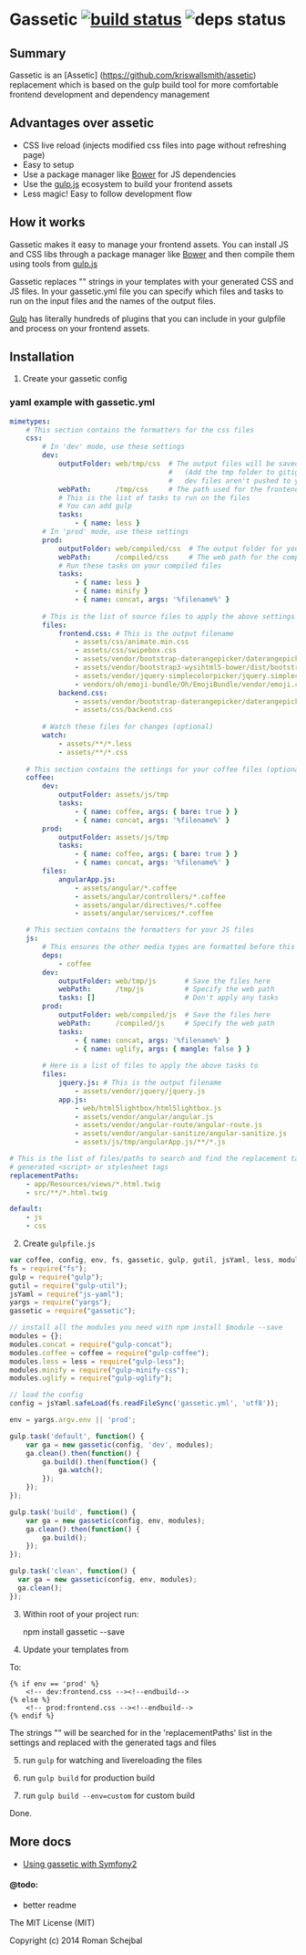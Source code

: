 # Gassetic [![build status](https://travis-ci.org/crossborne/gassetic.svg?branch=master)](https://travis-ci.org/crossborne/gassetic) ![deps status](https://david-dm.org/crossborne/gassetic.png)


## Summary
Gassetic is an [Assetic] (https://github.com/kriswallsmith/assetic) replacement which is based on the gulp build tool for more comfortable frontend development and dependency management

## Advantages over assetic
- CSS live reload (injects modified css files into page without refreshing page)
- Easy to setup
- Use a package manager like [Bower](http://bower.io/) for JS dependencies
- Use the [gulp.js](http://gulpjs.com/) ecosystem to build your frontend assets
- Less magic! Easy to follow development flow

## How it works

Gassetic makes it easy to manage your frontend assets. You can install JS and CSS libs through a package manager like [Bower](http://bower.io/) and then compile them using tools from [gulp.js](http://gulpjs.com)

Gassetic replaces "<!-- {env}:{filename} --><!-- endbuild -->" strings in your templates with your generated CSS and JS files. In your gassetic.yml file you can specify which files and tasks to run on the input files and the names of the output files.

[Gulp](http://gulpjs.com/plugins/) has literally hundreds of plugins that you can include in your gulpfile and process on your frontend assets.


## Installation

1) Create your gassetic config

### yaml example with gassetic.yml
```yml
mimetypes:
    # This section contains the formatters for the css files
    css:
        # In 'dev' mode, use these settings
        dev:
            outputFolder: web/tmp/css  # The output files will be saved here
                                       #   (Add the tmp folder to gitignore so that your
                                       #   dev files aren't pushed to your repo)
            webPath:      /tmp/css     # The path used for the frontend
            # This is the list of tasks to run on the files
            # You can add gulp 
            tasks:
                - { name: less }
        # In 'prod' mode, use these settings
        prod:
            outputFolder: web/compiled/css  # The output folder for your saving your compiled files
            webPath:      /compiled/css     # The web path for the compiled files
            # Run these tasks on your compiled files
            tasks:
                - { name: less }
                - { name: minify }
                - { name: concat, args: '%filename%' }
                
        # This is the list of source files to apply the above settings
        files:
            frontend.css: # This is the output filename
                - assets/css/animate.min.css
                - assets/css/swipebox.css
                - assets/vendor/bootstrap-daterangepicker/daterangepicker-bs3.css
                - assets/vendor/bootstrap3-wysihtml5-bower/dist/bootstrap3-wysihtml5.css
                - assets/vendor/jquery-simplecolorpicker/jquery.simplecolorpicker.css
                - vendors/oh/emoji-bundle/Oh/EmojiBundle/vendor/emoji.css
            backend.css:
                - assets/vendor/bootstrap-daterangepicker/daterangepicker-bs3.css
                - assets/css/backend.css
                
        # Watch these files for changes (optional)
        watch:
            - assets/**/*.less
            - assets/**/*.css
            
    # This section contains the settings for your coffee files (optional)
    coffee:
        dev:
            outputFolder: assets/js/tmp
            tasks:
                - { name: coffee, args: { bare: true } }
                - { name: concat, args: '%filename%' }
        prod:
            outputFolder: assets/js/tmp
            tasks:
                - { name: coffee, args: { bare: true } }
                - { name: concat, args: '%filename%' }
        files:
            angularApp.js:
                - assets/angular/*.coffee
                - assets/angular/controllers/*.coffee
                - assets/angular/directives/*.coffee
                - assets/angular/services/*.coffee

    # This section contains the formatters for your JS files
    js:
        # This ensures the other media types are formatted before this (optional)
        deps:
            - coffee
        dev:
            outputFolder: web/tmp/js       # Save the files here
            webPath:      /tmp/js          # Specify the web path
            tasks: []                      # Don't apply any tasks
        prod:
            outputFolder: web/compiled/js  # Save the files here
            webPath:      /compiled/js     # Specify the web path
            tasks:
                - { name: concat, args: '%filename%' }
                - { name: uglify, args: { mangle: false } }
        
        # Here is a list of files to apply the above tasks to
        files:
            jquery.js: # This is the output filename
                - assets/vendor/jquery/jquery.js
            app.js:
                - web/html5lightbox/html5lightbox.js
                - assets/vendor/angular/angular.js
                - assets/vendor/angular-route/angular-route.js
                - assets/vendor/angular-sanitize/angular-sanitize.js
                - assets/js/tmp/angularApp.js/**/*.js

# This is the list of files/paths to search and find the replacement tags to insert the
# generated <script> or stylesheet tags
replacementPaths:
    - app/Resources/views/*.html.twig
    - src/**/*.html.twig

default:
    - js
    - css
```

2) Create ```gulpfile.js```
```js
var coffee, config, env, fs, gassetic, gulp, gutil, jsYaml, less, modules, yargs;
fs = require("fs");
gulp = require("gulp");
gutil = require("gulp-util");
jsYaml = require("js-yaml");
yargs = require("yargs");
gassetic = require("gassetic");

// install all the modules you need with npm install $module --save
modules = {};
modules.concat = require("gulp-concat");
modules.coffee = coffee = require("gulp-coffee");
modules.less = less = require("gulp-less");
modules.minify = require("gulp-minify-css");
modules.uglify = require("gulp-uglify");

// load the config
config = jsYaml.safeLoad(fs.readFileSync('gassetic.yml', 'utf8'));

env = yargs.argv.env || 'prod';

gulp.task('default', function() {
	var ga = new gassetic(config, 'dev', modules);
	ga.clean().then(function() {
		ga.build().then(function() {
			ga.watch();
		});
	});
});

gulp.task('build', function() {
	var ga = new gassetic(config, env, modules);
	ga.clean().then(function() {
		ga.build();
	});
});

gulp.task('clean', function() {
  var ga = new gassetic(config, env, modules);
  ga.clean();
});

```

3) Within root of your project run:

	npm install gassetic --save

4) Update your templates from

	<link rel="stylesheet" ...

To:

	{% if env == 'prod' %}
		<!-- dev:frontend.css --><!--endbuild-->
	{% else %}
		<!-- prod:frontend.css --><!--endbuild-->
	{% endif %}

The strings "<!-- {environment}:{filename} --><!-- endbuild -->" will be searched for in the 'replacementPaths' list in the settings and replaced with the generated tags and files

5) run ```gulp``` for watching and livereloading the files

6) run ```gulp build``` for production build

7) run ```gulp build --env=custom``` for custom build

Done.

## More docs

- [Using gassetic with Symfony2](https://github.com/ollietb/gassetic/blob/master/Resources/doc/GasseticAndSymfony2.md)

#### @todo:
- better readme

The MIT License (MIT)

Copyright (c) 2014 Roman Schejbal
